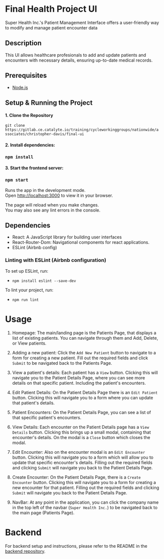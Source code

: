 # Final Health Project UI

Super Health Inc.'s Patient Management Interface offers a user-friendly way to modify and manage patient encounter data

## Description

This UI allows healthcare profesionals to add and update patients and encounters with necessary details, ensuring up-to-date medical records.

## Prerequisites

- [Node.js](https://nodejs.org/en/)

## Setup & Running the Project

####  1. Clone the Repository

`git clone https://gitlab.ce.catalyte.io/training/cycleworkinggroups/nationwide/associates/christopher-davis/final-ui`

#### 2. Install dependencies:

### `npm install`

#### 3. Start the frontend server: 

### `npm start`

Runs the app in the development mode.\
Open [http://localhost:3000](http://localhost:3000) to view it in your browser.

The page will reload when you make changes.\
You may also see any lint errors in the console.

## Dependencies

- React: A JavaScript library for building user interfaces
- React-Router-Dom: Navigational components for react applications.
- ESLint (Airbnb config)

### Linting with ESLint (Airbnb configuration)

To set up ESLint, run:
- `npm install eslint --save-dev`

To lint your project, run:
- `npm run lint`

# Usage

1. Homepage: The main/landing page is the Patients Page, that displays a list of existing patients. You can navigate through them
and Add, Delete, or View patients.

2. Adding a new patient: Click the `Add New Patient` button to navigate to a form for creating a new patient. Fill out the required fields and click `Submit` to be navigated back to the Patients Page.

3. View a patient's details: Each patient has a `View` button. Clicking this will navigate you to the Patient Details Page, where you can see more details on that specific patient. Including the patient's encounters.

4. Edit Patient Details: On the Patient Details Page there is an `Edit Patient` button. Clicking this will navigate you to a form where you can update that patient's details.

5. Patient Encounters: On the Patient Details Page, you can see a list of that specific patient's encounters. 

6. View Details: Each encounter on the Patient Details page has a `View Details` button. Clicking this brings up a small modal, containing that encounter's details. On the modal is a `Close` button which closes the modal.

7. Edit Encounter: Also on the encounter modal is an `Edit Encounter` button. Clicking this will navigate you to a form which will allow you to update that specific encounter's details. Filling out the required fields and clicking `Submit` will navigate you back to the Patient Details Page.

8. Create Encounter: On the Patient Details Page, there is a `Create Encounter` button. Clicking this will navigate you to a form for creating a new encounter for that patient. Filling out the required fields and clicking `Submit` will navigate you back to the Patient Details Page.

9. NavBar: At any point in the application, you can click the company name in the top left of the navbar (`Super Health Inc.`) to be navigated back to the main page (Patients Page).

# Backend

For backend setup and instructions, please refer to the README in the [backend repository](https://gitlab.ce.catalyte.io/training/cycleworkinggroups/nationwide/associates/christopher-davis/final-api).